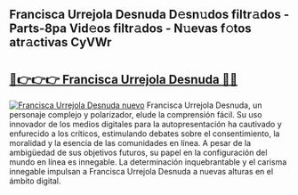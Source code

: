 ## Francisca Urrejola Desnuda D𝚎sn𝚞dos filtr𝚊dos - Parts-8pa Vid𝚎os filtr𝚊dos - N𝚞evas f𝚘tos atr𝚊ctivas CyVWr

# <h2><a href="http://mb4lf7b.tromn.icu/?c=Francisca+Urrejola+Desnuda">🔗👉👉👉 Francisca Urrejola Desnuda 🔗🔗</a></h2>

[![Francisca Urrejola Desnuda nuevo](https://i.imgur.com/pEAQMta.gif)](http://mb4lf7b.tromn.icu/?c=Francisca+Urrejola+Desnuda)
Francisca Urrejola Desnuda, un personaje complejo y polarizador, elude la comprensión fácil. Su uso innovador de los medios digitales para la autopresentación ha cautivado y enfurecido a los críticos, estimulando debates sobre el consentimiento, la moralidad y la esencia de las comunidades en línea. A pesar de la ambigüedad de sus objetivos futuros, su papel en la configuración del mundo en línea es innegable. La determinación inquebrantable y el carisma innegable impulsan a Francisca Urrejola Desnuda a nuevas alturas en el ámbito digital.
